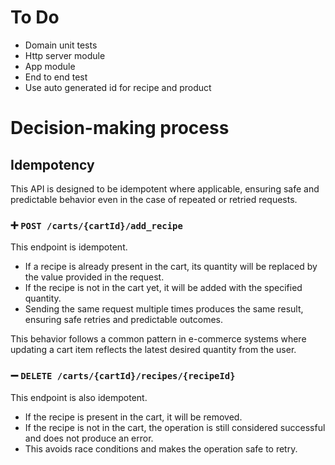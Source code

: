 # To Do
- Domain unit tests
- Http server module
- App module
- End to end test
- Use auto generated id for recipe and product

# Decision-making process
## Idempotency
This API is designed to be idempotent where applicable, ensuring safe and predictable behavior even in the case of 
repeated or retried requests.

### ➕ `POST /carts/{cartId}/add_recipe`
This endpoint is idempotent.

- If a recipe is already present in the cart, its quantity will be replaced by the value provided in the request.
- If the recipe is not in the cart yet, it will be added with the specified quantity.
- Sending the same request multiple times produces the same result, ensuring safe retries and predictable outcomes.

This behavior follows a common pattern in e-commerce systems where updating a cart item reflects the latest desired quantity from the user.

### ➖ `DELETE /carts/{cartId}/recipes/{recipeId}`
This endpoint is also idempotent.
- If the recipe is present in the cart, it will be removed.
- If the recipe is not in the cart, the operation is still considered successful and does not produce an error.
- This avoids race conditions and makes the operation safe to retry.